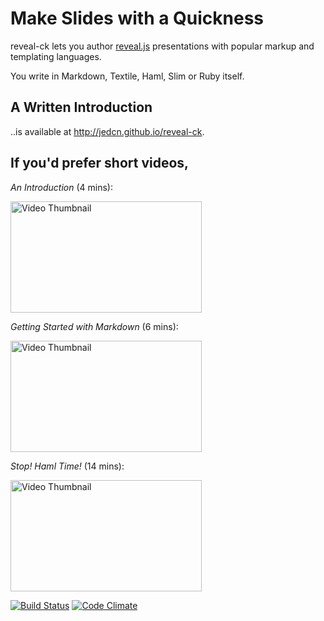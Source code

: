 # Make Slides with a Quickness

reveal-ck lets you author [reveal.js][reveal.js] presentations with
popular markup and templating languages.

You write in Markdown, Textile, Haml, Slim or Ruby itself.

## A Written Introduction

..is available at http://jedcn.github.io/reveal-ck.

## If you'd prefer short videos,

*An Introduction* (4 mins):

<a href='https://vimeo.com/jedcn/reveal-ck-introduction'>
  <img alt="Video Thumbnail" width="306" height="178" src='https://raw2.github.com/jedcn/reveal-ck/gh-pages/images/reveal-ck-introduction-thumbnail.png' />
</a>

*Getting Started with Markdown* (6 mins):

<a href='https://vimeo.com/jedcn/reveal-ck-getting-started'>
  <img alt="Video Thumbnail" width="306" height="178" src='https://raw2.github.com/jedcn/reveal-ck/gh-pages/images/reveal-ck-getting-started-thumbnail.png' />
</a>

*Stop! Haml Time!* (14 mins):

<a href='https://vimeo.com/jedcn/reveal-ck-stop-haml-time'>
  <img alt="Video Thumbnail" width="306" height="178" src='https://raw2.github.com/jedcn/reveal-ck/gh-pages/images/reveal-ck-stop-haml-time-thumbnail.png' />
</a>


[![Build Status](https://travis-ci.org/jedcn/reveal-ck.svg)](https://travis-ci.org/jedcn/reveal-ck)
[![Code Climate](https://codeclimate.com/github/jedcn/reveal-ck.png)](https://codeclimate.com/github/jedcn/reveal-ck)

[reveal.js]:          http://lab.hakim.se/reveal-js
